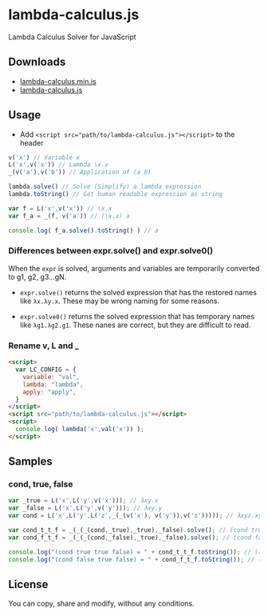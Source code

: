 # lambda-calculus.js

Lambda Calculus Solver for JavaScript

## Downloads

- [lambda-calculus.min.js](https://raw.githubusercontent.com/atmarksharp/lambda-calculus-js/master/lambda-calculus.min.js)
- [lambda-calculus.js](https://raw.githubusercontent.com/atmarksharp/lambda-calculus-js/master/lambda-calculus.js)

## Usage

- Add `<script src="path/to/lambda-calculus.js"></script>` to the header

```javascript
v('x') // Variable x
L('x',v('x')) // Lambda \x.x
_(v('a'),v('b')) // Application of (a b)

lambda.solve() // Solve (Simplify) a lambda expression
lambda.toString() // Get human readable expression as string

var f = L('x',v('x')) // \x.x
var f_a = _(f, v('a')) // (\x.x) a

console.log( f_a.solve().toString() ) // a
```

### Differences between expr.solve() and expr.solve0()

When the `expr` is solved, arguments and variables are temporarily converted to g1, g2, g3...gN.

- `expr.solve()` returns the solved expression that has the restored names like `λx.λy.x`. These may be wrong naming for some reasons.

- `expr.solve0()` returns the solved expression that has temporary names like `λg1.λg2.g1`. These nanes are correct, but they are difficult to read.

### Rename v, L and _

```html
<script>
  var LC_CONFIG = {
    variable: "val",
    lambda: "lambda",
    apply: "apply",
  }
</script>
<script src="path/to/lambda-calculus.js"></script>
<script>
  console.log( lambda('x',val('x')) );
</script>
```

## Samples

### cond, true, false

```javascript
var _true = L('x',L('y',v('x'))); // λxy.x
var _false = L('x',L('y',v('y'))); // λxy.y
var cond = L('x',L('y',L('z',_(_(v('x'), v('y')),v('z'))))); // λxyz.xyz

var cond_t_t_f = _(_(_(cond,_true),_true),_false).solve(); // (cond true true false)
var cond_f_t_f = _(_(_(cond,_false),_true),_false).solve(); // (cond false true false)

console.log("(cond true true false) = " + cond_t_t_f.toString()); // (λx.(λy.x))
console.log("(cond false true false) = " + cond_f_t_f.toString()); // (λx.(λy.y))
```

## License

You can copy, share and modify, without any conditions.
